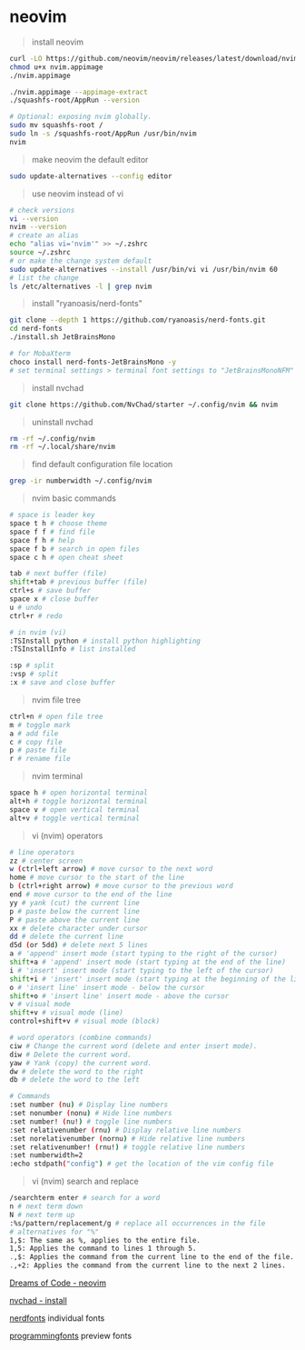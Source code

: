 # neovim

> install neovim

```bash
curl -LO https://github.com/neovim/neovim/releases/latest/download/nvim.appimage
chmod u+x nvim.appimage
./nvim.appimage

./nvim.appimage --appimage-extract
./squashfs-root/AppRun --version

# Optional: exposing nvim globally.
sudo mv squashfs-root /
sudo ln -s /squashfs-root/AppRun /usr/bin/nvim
nvim
```

> make neovim the default editor

```bash
sudo update-alternatives --config editor
```

> use neovim instead of vi

```bash
# check versions
vi --version
nvim --version
# create an alias
echo "alias vi='nvim'" >> ~/.zshrc
source ~/.zshrc
# or make the change system default
sudo update-alternatives --install /usr/bin/vi vi /usr/bin/nvim 60
# list the change
ls /etc/alternatives -l | grep nvim
```

> install "ryanoasis/nerd-fonts"

```bash
git clone --depth 1 https://github.com/ryanoasis/nerd-fonts.git
cd nerd-fonts
./install.sh JetBrainsMono

# for MobaXterm
choco install nerd-fonts-JetBrainsMono -y
# set terminal settings > terminal font settings to "JetBrainsMonoNFM"
```

> install nvchad

```bash
git clone https://github.com/NvChad/starter ~/.config/nvim && nvim
```

> uninstall nvchad

```bash
rm -rf ~/.config/nvim
rm -rf ~/.local/share/nvim
```

> find default configuration file location

```bash
grep -ir numberwidth ~/.config/nvim
```

> nvim basic commands

```bash
# space is leader key
space t h # choose theme
space f f # find file
space f h # help
space f b # search in open files
space c h # open cheat sheet

tab # next buffer (file)
shift+tab # previous buffer (file)
ctrl+s # save buffer
space x # close buffer
u # undo
ctrl+r # redo

# in nvim (vi)
:TSInstall python # install python highlighting
:TSInstallInfo # list installed

:sp # split
:vsp # split
:x # save and close buffer
```

> nvim file tree

```bash
ctrl+n # open file tree
m # toggle mark
a # add file
c # copy file
p # paste file
r # rename file
```

> nvim terminal

```bash
space h # open horizontal terminal
alt+h # toggle horizontal terminal
space v # open vertical terminal
alt+v # toggle vertical terminal
```

> vi (nvim) operators

```bash
# line operators
zz # center screen
w (ctrl+left arrow) # move cursor to the next word
home # move cursor to the start of the line
b (ctrl+right arrow) # move cursor to the previous word
end # move cursor to the end of the line
yy # yank (cut) the current line
p # paste below the current line
P # paste above the current line
xx # delete character under cursor
dd # delete the current line
d5d (or 5dd) # delete next 5 lines
a # 'append' insert mode (start typing to the right of the cursor)
shift+a # 'append' insert mode (start typing at the end of the line)
i # 'insert' insert mode (start typing to the left of the cursor)
shift+i # 'insert' insert mode (start typing at the beginning of the line)
o # 'insert line' insert mode - below the cursor
shift+o # 'insert line' insert mode - above the cursor
v # visual mode
shift+v # visual mode (line)
control+shift+v # visual mode (block)

# word operators (combine commands)
ciw # Change the current word (delete and enter insert mode).
diw # Delete the current word.
yaw # Yank (copy) the current word.
dw # delete the word to the right
db # delete the word to the left

# Commands
:set number (nu) # Display line numbers
:set nonumber (nonu) # Hide line numbers
:set number! (nu!) # toggle line numbers
:set relativenumber (rnu) # Display relative line numbers
:set norelativenumber (nornu) # Hide relative line numbers
:set relativenumber! (rnu!) # toggle relative line numbers
:set numberwidth=2
:echo stdpath("config") # get the location of the vim config file
```

> vi (nvim) search and replace

```bash
/searchterm enter # search for a word
n # next term down
N # next term up
:%s/pattern/replacement/g # replace all occurrences in the file
# alternatives for "%"
1,$: The same as %, applies to the entire file.
1,5: Applies the command to lines 1 through 5.
.,$: Applies the command from the current line to the end of the file.
.,+2: Applies the command from the current line to the next 2 lines.
```

[Dreams of Code - neovim](https://www.youtube.com/watch?v=Mtgo-nP_r8Y)

[nvchad - install](https://nvchad.com/docs/quickstart/install)

[nerdfonts](https://www.nerdfonts.com/font-downloads) individual fonts

[programmingfonts](https://www.programmingfonts.org/) preview fonts
